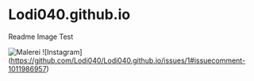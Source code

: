 # Lodi040.github.io

Readme Image Test

![Malerei](https://github.com/Lodi040/Lodi040.github.io/issues/1#issuecomment-1011987703)
![Instagram] (https://github.com/Lodi040/Lodi040.github.io/issues/1#issuecomment-1011986957)
